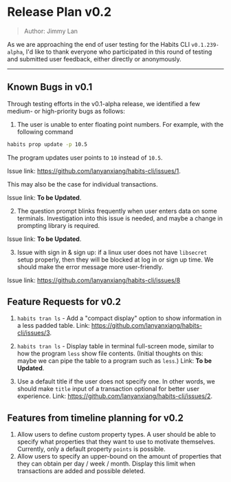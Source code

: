 # Release Plan v0.2

> Author: Jimmy Lan

As we are approaching the end of user testing for the Habits CLI `v0.1.239-alpha`, I'd like to thank everyone who participated in this round of testing and submitted user feedback, either directly or anonymously.

---

## Known Bugs in v0.1

Through testing efforts in the v0.1-alpha release, we identified a few medium- or high-priority bugs as follows:

1. The user is unable to enter floating point numbers. For example, with the following command
```bash
habits prop update -p 10.5
```

The program updates user points to `10` instead of `10.5`.

Issue link: https://github.com/lanyanxiang/habits-cli/issues/1.

This may also be the case for individual transactions.

Issue link: **To be Updated**.

2. The question prompt blinks frequently when user enters data on some terminals. Investigation into this issue is needed, and maybe a change in prompting library is required.

Issue link: **To be Updated**.

3. Issue with sign in & sign up: if a linux user does not have `libsecret` setup properly, then they will be blocked at log in or sign up time. We should make the error message more user-friendly.

Issue link: https://github.com/lanyanxiang/habits-cli/issues/8

## Feature Requests for v0.2

1. `habits tran ls` - Add a "compact display" option to show information in a less padded table. Link: https://github.com/lanyanxiang/habits-cli/issues/3.

2. `habits tran ls` - Display table in terminal full-screen mode, similar to how the program `less` show file contents. (Initial thoughts on this: maybe we can pipe the table to a program such as `less`.) Link: **To be Updated**.

3. Use a default title if the user does not specify one. In other words, we should make `title` input of a transaction optional for better user experience. Link: https://github.com/lanyanxiang/habits-cli/issues/2.

## Features from timeline planning for v0.2

1. Allow users to define custom property types. A user should be able to specify what properties that they want to use to motivate themselves. Currently, only a default property `points` is possible.
2. Allow users to specify an upper-bound on the amount of properties that they can obtain per day / week / month. Display this limit when transactions are added and possible deleted.

